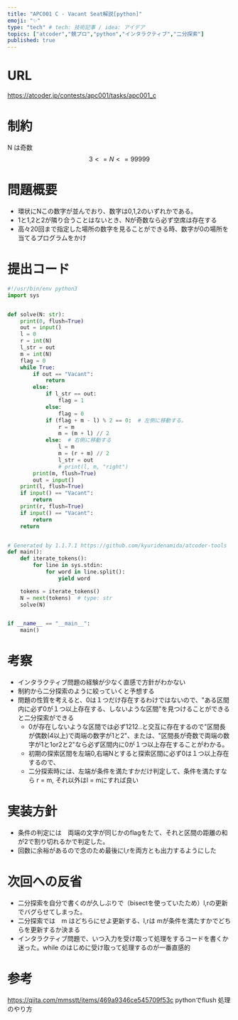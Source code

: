 ```yaml
---
title: "APC001 C - Vacant Seat解説[python]"
emoji: "✨"
type: "tech" # tech: 技術記事 / idea: アイデア
topics: ["atcoder","競プロ","python","インタラクティブ","二分探索"]
published: true
---
```


# URL
https://atcoder.jp/contests/apc001/tasks/apc001_c

# 制約
N は奇数
$$ 3 <= N <= 99999 $$

# 問題概要
- 環状にNこの数字が並んでおり、数字は0,1,2のいずれかである。
- 1と1,2と2が隣り合うことはないとき、Nが奇数なら必ず空席は存在する
- 高々20回まで指定した場所の数字を見ることができる時、数字が0の場所を当てるプログラムをかけ

# 提出コード
```python
#!/usr/bin/env python3
import sys


def solve(N: str):
    print(0, flush=True)
    out = input()
    l = 0
    r = int(N)
    l_str = out
    m = int(N)
    flag = 0
    while True:
        if out == "Vacant":
            return
        else:
            if l_str == out:
                flag = 1
            else:
                flag = 0
            if (flag + m - l) % 2 == 0:  # 左側に移動する。
                r = m
                m = (m + l) // 2
            else:  # 右側に移動する
                l = m
                m = (r + m) // 2
                l_str = out
                # print(l, m, "right")
        print(m, flush=True)
        out = input()
    print(l, flush=True)
    if input() == "Vacant":
        return
    print(r, flush=True)
    if input() == "Vacant":
        return
    return


# Generated by 1.1.7.1 https://github.com/kyuridenamida/atcoder-tools  (tips: You use the default template now. You can remove this line by using your custom template)
def main():
    def iterate_tokens():
        for line in sys.stdin:
            for word in line.split():
                yield word

    tokens = iterate_tokens()
    N = next(tokens)  # type: str
    solve(N)


if __name__ == "__main__":
    main()

```

# 考察
- インタラクティブ問題の経験が少なく直感で方針がわかない
- 制約から二分探索のように絞っていくと予想する
- 問題の性質を考えると、0は１つだけ存在するわけではないので、"ある区間内に必ず0が１つ以上存在する、しないような区間"を見つけることができると二分探索ができる
  - 0が存在しないような区間では必ず1212..と交互に存在するので"区間長が偶数(4以上)で両端の数字が1と2"、または、"区間長が奇数で両端の数字が1と1or2と2"なら必ず区間内に0が１つ以上存在することがわかる。
  - 初期の探索区間を左端0,右端Nとすると探索区間に必ず0は１つ以上存在するので、
  - 二分探索時には、左端が条件を満たすかだけ判定して、条件を満たすなら r = m, それ以外はl = mにすれば良い

# 実装方針
- 条件の判定には　両端の文字が同じかのflagをたて、それと区間の距離の和が2で割り切れるかで判定した。
- 回数に余裕があるので念のため最後にl,rを両方とも出力するようにした

# 次回への反省
- 二分探索を自分で書くのが久しぶりで（bisectを使っていたため）l,rの更新でバグらせてしまった。
- 二分探索では　m はどちらにせよ更新する、l,rは mが条件を満たすかでどちらを更新するか決まる
- インタラクティブ問題で、いつ入力を受け取って処理をするコードを書くか迷った。while のはじめに受け取って処理するのが一番直感的


# 参考
https://qiita.com/mmsstt/items/469a9346ce545709f53c pythonでflush 処理のやり方
